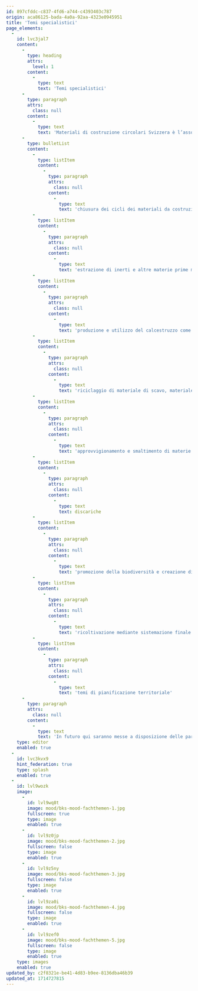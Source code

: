 ```yaml
---
id: 897cfddc-c837-4fd6-a744-c4393403c787
origin: aca86125-bada-4a0a-92aa-4323e0945951
title: 'Temi specialistici'
page_elements:
  -
    id: lvc3jal7
    content:
      -
        type: heading
        attrs:
          level: 1
        content:
          -
            type: text
            text: 'Temi specialistici'
      -
        type: paragraph
        attrs:
          class: null
        content:
          -
            type: text
            text: 'Materiali di costruzione circolari Svizzera è l’associazione professionale che si occupa dei seguenti temi:'
      -
        type: bulletList
        content:
          -
            type: listItem
            content:
              -
                type: paragraph
                attrs:
                  class: null
                content:
                  -
                    type: text
                    text: 'chiusura dei cicli dei materiali da costruzione'
          -
            type: listItem
            content:
              -
                type: paragraph
                attrs:
                  class: null
                content:
                  -
                    type: text
                    text: 'estrazione di inerti e altre materie prime minerali'
          -
            type: listItem
            content:
              -
                type: paragraph
                attrs:
                  class: null
                content:
                  -
                    type: text
                    text: 'produzione e utilizzo del calcestruzzo come prodotto da costruzione (calcestruzzo prima-rio e calcestruzzo riciclato)'
          -
            type: listItem
            content:
              -
                type: paragraph
                attrs:
                  class: null
                content:
                  -
                    type: text
                    text: 'riciclaggio di materiale di scavo, materiale di demolizione, materiale edile ingombrante, rifiuti industriali o legno usato'
          -
            type: listItem
            content:
              -
                type: paragraph
                attrs:
                  class: null
                content:
                  -
                    type: text
                    text: 'approvvigionamento e smaltimento di materie prime in Svizzera incl. risanamento di siti contaminati'
          -
            type: listItem
            content:
              -
                type: paragraph
                attrs:
                  class: null
                content:
                  -
                    type: text
                    text: discariche
          -
            type: listItem
            content:
              -
                type: paragraph
                attrs:
                  class: null
                content:
                  -
                    type: text
                    text: 'promozione della biodiversità e creazione di habitat diversificati'
          -
            type: listItem
            content:
              -
                type: paragraph
                attrs:
                  class: null
                content:
                  -
                    type: text
                    text: 'ricoltivazione mediante sistemazione finale di preziose aree naturali'
          -
            type: listItem
            content:
              -
                type: paragraph
                attrs:
                  class: null
                content:
                  -
                    type: text
                    text: 'temi di pianificazione territoriale'
      -
        type: paragraph
        attrs:
          class: null
        content:
          -
            type: text
            text: 'In futuro qui saranno messe a disposizione delle parti interessate informazioni specialistiche su questi temi.'
    type: editor
    enabled: true
  -
    id: lvc3kvx9
    hint_federation: true
    type: splash
    enabled: true
  -
    id: lvl9wozk
    image:
      -
        id: lvl9wq8t
        image: mood/bks-mood-fachthemen-1.jpg
        fullscreen: true
        type: image
        enabled: true
      -
        id: lvl9z0jp
        image: mood/bks-mood-fachthemen-2.jpg
        fullscreen: false
        type: image
        enabled: true
      -
        id: lvl9z5ny
        image: mood/bks-mood-fachthemen-3.jpg
        fullscreen: false
        type: image
        enabled: true
      -
        id: lvl9za0i
        image: mood/bks-mood-fachthemen-4.jpg
        fullscreen: false
        type: image
        enabled: true
      -
        id: lvl9zef0
        image: mood/bks-mood-fachthemen-5.jpg
        fullscreen: false
        type: image
        enabled: true
    type: images
    enabled: true
updated_by: c2f8321e-be41-4d83-b9ee-8136dba46b39
updated_at: 1714727815
---
```

